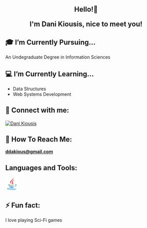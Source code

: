 <h2 align="center"> Hello!👋
  
I'm Dani Kiousis, nice to meet you!</h2>
## 🎓 I’m Currently Pursuing...
An Undegraduate Degree in Information Sciences
## 💻 I’m Currently Learning...
- Data Structures
- Web Systems Development
## 🔗 Connect with me:
<p align="left">
<a href="https://www.linkedin.com/in/dani-kiousis-18009b345/" target="blank"><img align="center" src="https://raw.githubusercontent.com/rahuldkjain/github-profile-readme-generator/master/src/images/icons/Social/linked-in-alt.svg" alt="Dani Kiousis" height="30" width="40" /></a>
</p>

## 📧 How To Reach Me:
**ddakious@gmail.com**

## Languages and Tools:
<p align="left"> <a href="https://www.java.com" target="_blank" rel="noreferrer"> <img src="https://raw.githubusercontent.com/devicons/devicon/master/icons/java/java-original.svg" alt="java" width="40" height="40"/> </a> </p>

## ⚡ Fun fact:
I love playing Sci-Fi games
<!--
**D-Kiousis/D-Kiousis** is a ✨ _special_ ✨ repository because its `README.md` (this file) appears on your GitHub profile.

Here are some ideas to get you started:

- 🔭 I’m currently working on ...
- 🌱 I’m currently learning ...
- 👯 I’m looking to collaborate on ...
- 🤔 I’m looking for help with ...
- 💬 Ask me about ...
- 📫 How to reach me: ...
- 😄 Pronouns: ...
- ⚡ Fun fact: ...
-->
